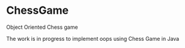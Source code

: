 # ChessGame
<p>Object Oriented Chess game<p>
<p> The work is in progress to implement oops using Chess Game in Java<p>
